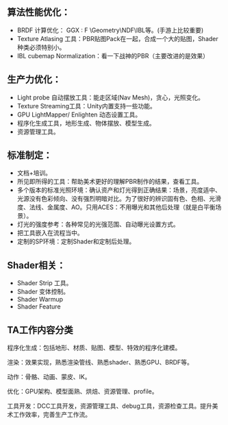 ## 算法性能优化：

* BRDF 计算优化： GGX : F \Geometry\NDF\IBL等。(手游上比较重要)
* Texture Atlasing 工具：PBR贴图Pack在一起，合成一个大的贴图，Shader种类必须特别小。
* IBL cubemap Normalization：看一下战神的PBR（主要改进的是效果）

## 生产力优化：

* Light probe 自动摆放工具：能走区域(Nav Mesh)，贪心，光照变化。
* Texture Streaming工具：Unity内置支持一些功能。
* GPU LightMapper/ Enlighten 动态设置工具。
* 程序化生成工具，地形生成、物体摆放、模型生成。
* 资源管理工具。

## 标准制定：

* 文档+培训。
* 所见即所得的工具：帮助美术更好的理解PBR制作的结果，查看工具。
* 多个版本的标准光照环境：确认资产和灯光得到正确结果：场景，亮度适中、光源没有色彩倾向、没有强烈明暗对比。为了很好的辨识固有色、色相、光滑度、法线、金属度、AO。只用ACES：不用曝光和其他后处理（就是白平衡场景）。
* 灯光的强度参考：各种常见的光强范围、自动曝光设置方式。
* 把工具嵌入在流程当中。
* 定制的SP环境：定制Shader和定制后处理。

## Shader相关：

* Shader Strip 工具。
* Shader 变体控制。
* Shader Warmup
* Shader Feature



## TA工作内容分类

程序化生成：包括地形、材质、贴图、模型、特效的程序化建模。

渲染：效果实现，熟悉渲染管线、熟悉shader、熟悉GPU、BRDF等。

动作：骨骼、动画、蒙皮、IK。

优化：GPU架构、模型面熟、烘焙、资源管理、profile。

工具开发：DCC工具开发，资源管理工具、debug工具，资源检查工具。提升美术工作效率，完善生产工作流。

